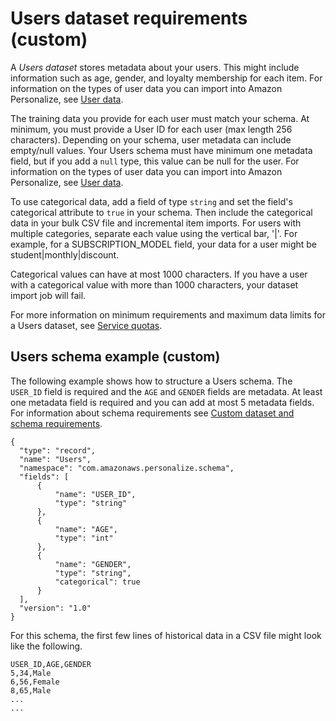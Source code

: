 # Users dataset requirements \(custom\)<a name="user-dataset-requirements"></a>

 A *Users dataset* stores metadata about your users\. This might include information such as age, gender, and loyalty membership for each item\. For information on the types of user data you can import into Amazon Personalize, see [User data](users-datasets.md)\. 

 The training data you provide for each user must match your schema\. At minimum, you must provide a User ID for each user \(max length 256 characters\)\. Depending on your schema, user metadata can include empty/null values\. Your Users schema must have minimum one metadata field, but if you add a `null` type, this value can be null for the user\. For information on the types of user data you can import into Amazon Personalize, see [User data](users-datasets.md)\.

 To use categorical data, add a field of type `string` and set the field's categorical attribute to `true` in your schema\. Then include the categorical data in your bulk CSV file and incremental item imports\. For users with multiple categories, separate each value using the vertical bar, '\|'\. For example, for a SUBSCRIPTION\_MODEL field, your data for a user might be student\|monthly\|discount\. 

Categorical values can have at most 1000 characters\. If you have a user with a categorical value with more than 1000 characters, your dataset import job will fail\. 

For more information on minimum requirements and maximum data limits for a Users dataset, see [Service quotas](limits.md#limits-table)\. 

## Users schema example \(custom\)<a name="schema-examples-users"></a>

The following example shows how to structure a Users schema\. The `USER_ID` field is required and the `AGE` and `GENDER` fields are metadata\. At least one metadata field is required and you can add at most 5 metadata fields\. For information about schema requirements see [Custom dataset and schema requirements](custom-datasets-and-schemas.md#dataset-requirements)\.

```
{
  "type": "record",
  "name": "Users",
  "namespace": "com.amazonaws.personalize.schema",
  "fields": [
      {
          "name": "USER_ID",
          "type": "string"
      },
      {
          "name": "AGE",
          "type": "int"
      },
      {
          "name": "GENDER",
          "type": "string",
          "categorical": true
      }
  ],
  "version": "1.0"
}
```

For this schema, the first few lines of historical data in a CSV file might look like the following\.

```
USER_ID,AGE,GENDER
5,34,Male
6,56,Female
8,65,Male
...
...
```